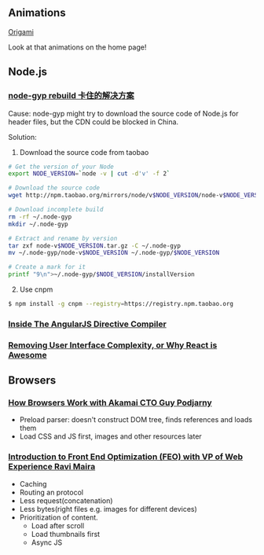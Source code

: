 ## Animations
[Origami](https://facebook.github.io/origami/)

Look at that animations on the home page!

## Node.js

### [node-gyp rebuild 卡住的解决方案](https://breeswish.org/blog/2014/11/14/node-gyp-rebuild-freeze/)

Cause: node-gyp might try to download the source code of Node.js for header files, but the CDN could be blocked in China.

Solution:

1. Download the source code from taobao

  ```bash
  # Get the version of your Node
  export NODE_VERSION=`node -v | cut -d'v' -f 2`

  # Download the source code
  wget http://npm.taobao.org/mirrors/node/v$NODE_VERSION/node-v$NODE_VERSION.tar.gz

  # Download incomplete build
  rm -rf ~/.node-gyp
  mkdir ~/.node-gyp

  # Extract and rename by version
  tar zxf node-v$NODE_VERSION.tar.gz -C ~/.node-gyp
  mv ~/.node-gyp/node-v$NODE_VERSION ~/.node-gyp/$NODE_VERSION

  # Create a mark for it
  printf "9\n">~/.node-gyp/$NODE_VERSION/installVersion
  ```
2. Use cnpm

  ```bash
  $ npm install -g cnpm --registry=https://registry.npm.taobao.org
  ```

### [Inside The AngularJS Directive Compiler](http://teropa.info/inside-the-angularjs-directive-compiler)

### [Removing User Interface Complexity, or Why React is Awesome](http://jlongster.com/Removing-User-Interface-Complexity,-or-Why-React-is-Awesome)

## Browsers

### [How Browsers Work with Akamai CTO Guy Podjarny](http://www.bilibili.com/video/av1447390/index_2.html)

* Preload parser: doesn't construct DOM tree, finds references and loads them
* Load CSS and JS first, images and other resources later

### [Introduction to Front End Optimization (FEO) with VP of Web Experience Ravi Maira](https://www.youtube.com/watch?v=AzC1phzKkQQ)

* Caching
* Routing an protocol
* Less request(concatenation)
* Less bytes(right files e.g. images for different devices)
* Prioritization of content.
  * Load after scroll
  * Load thumbnails first
  * Async JS